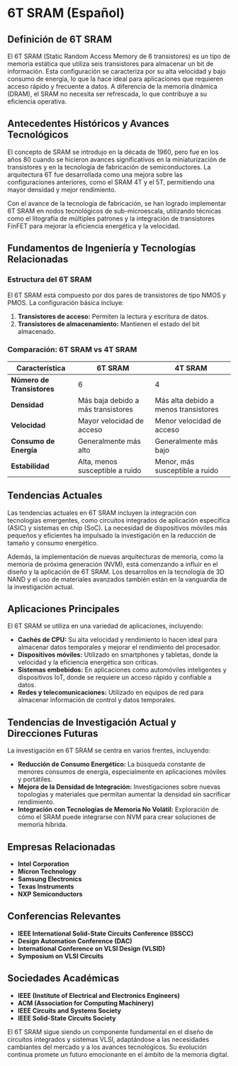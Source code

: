 # 6T SRAM (Español)

## Definición de 6T SRAM

El 6T SRAM (Static Random Access Memory de 6 transistores) es un tipo de memoria estática que utiliza seis transistores para almacenar un bit de información. Esta configuración se caracteriza por su alta velocidad y bajo consumo de energía, lo que la hace ideal para aplicaciones que requieren acceso rápido y frecuente a datos. A diferencia de la memoria dinámica (DRAM), el SRAM no necesita ser refrescada, lo que contribuye a su eficiencia operativa.

## Antecedentes Históricos y Avances Tecnológicos

El concepto de SRAM se introdujo en la década de 1960, pero fue en los años 80 cuando se hicieron avances significativos en la miniaturización de transistores y en la tecnología de fabricación de semiconductores. La arquitectura 6T fue desarrollada como una mejora sobre las configuraciones anteriores, como el SRAM 4T y el 5T, permitiendo una mayor densidad y mejor rendimiento.

Con el avance de la tecnología de fabricación, se han logrado implementar 6T SRAM en nodos tecnológicos de sub-microescala, utilizando técnicas como el litografía de múltiples patrones y la integración de transistores FinFET para mejorar la eficiencia energética y la velocidad.

## Fundamentos de Ingeniería y Tecnologías Relacionadas

### Estructura del 6T SRAM

El 6T SRAM está compuesto por dos pares de transistores de tipo NMOS y PMOS. La configuración básica incluye:

1. **Transistores de acceso:** Permiten la lectura y escritura de datos.
2. **Transistores de almacenamiento:** Mantienen el estado del bit almacenado.

### Comparación: 6T SRAM vs 4T SRAM

| Característica        | 6T SRAM                       | 4T SRAM                       |
|----------------------|-------------------------------|-------------------------------|
| **Número de Transistores** | 6                             | 4                             |
| **Densidad**         | Más baja debido a más transistores | Más alta debido a menos transistores |
| **Velocidad**        | Mayor velocidad de acceso     | Menor velocidad de acceso     |
| **Consumo de Energía** | Generalmente más alto         | Generalmente más bajo         |
| **Estabilidad**      | Alta, menos susceptible a ruido | Menor, más susceptible a ruido |

## Tendencias Actuales

Las tendencias actuales en 6T SRAM incluyen la integración con tecnologías emergentes, como circuitos integrados de aplicación específica (ASIC) y sistemas en chip (SoC). La necesidad de dispositivos móviles más pequeños y eficientes ha impulsado la investigación en la reducción de tamaño y consumo energético.

Además, la implementación de nuevas arquitecturas de memoria, como la memoria de próxima generación (NVM), está comenzando a influir en el diseño y la aplicación de 6T SRAM. Los desarrollos en la tecnología de 3D NAND y el uso de materiales avanzados también están en la vanguardia de la investigación actual.

## Aplicaciones Principales

El 6T SRAM se utiliza en una variedad de aplicaciones, incluyendo:

- **Cachés de CPU:** Su alta velocidad y rendimiento lo hacen ideal para almacenar datos temporales y mejorar el rendimiento del procesador.
- **Dispositivos móviles:** Utilizado en smartphones y tabletas, donde la velocidad y la eficiencia energética son críticas.
- **Sistemas embebidos:** En aplicaciones como automóviles inteligentes y dispositivos IoT, donde se requiere un acceso rápido y confiable a datos.
- **Redes y telecomunicaciones:** Utilizado en equipos de red para almacenar información de control y datos temporales.

## Tendencias de Investigación Actual y Direcciones Futuras

La investigación en 6T SRAM se centra en varios frentes, incluyendo:

- **Reducción de Consumo Energético:** La búsqueda constante de menores consumos de energía, especialmente en aplicaciones móviles y portátiles.
- **Mejora de la Densidad de Integración:** Investigaciones sobre nuevas topologías y materiales que permitan aumentar la densidad sin sacrificar rendimiento.
- **Integración con Tecnologías de Memoria No Volátil:** Exploración de cómo el SRAM puede integrarse con NVM para crear soluciones de memoria híbrida.

## Empresas Relacionadas

- **Intel Corporation**
- **Micron Technology**
- **Samsung Electronics**
- **Texas Instruments**
- **NXP Semiconductors**

## Conferencias Relevantes

- **IEEE International Solid-State Circuits Conference (ISSCC)**
- **Design Automation Conference (DAC)**
- **International Conference on VLSI Design (VLSID)**
- **Symposium on VLSI Circuits**

## Sociedades Académicas

- **IEEE (Institute of Electrical and Electronics Engineers)**
- **ACM (Association for Computing Machinery)**
- **IEEE Circuits and Systems Society**
- **IEEE Solid-State Circuits Society**

El 6T SRAM sigue siendo un componente fundamental en el diseño de circuitos integrados y sistemas VLSI, adaptándose a las necesidades cambiantes del mercado y a los avances tecnológicos. Su evolución continua promete un futuro emocionante en el ámbito de la memoria digital.